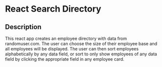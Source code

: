 # React Search Directory

## Description
This react app creates an employee directory with data from randomuser.com. The user can choose the size of their employee base and all employees will be displayed. The user can then sort employees alphabetically by any data field, or sort to only show employees of any data field by clicking the appropriate field in any employee card. 
